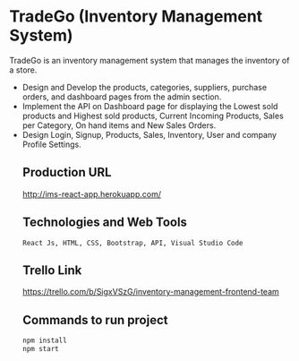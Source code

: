 # TradeGo (Inventory Management System)
   TradeGo is an inventory management system that manages the inventory of a store.
 <ul>
  <li>
   Design and Develop the products, categories, suppliers, purchase orders, and dashboard pages from the admin section.
 </li>
 <li>
  Implement the API on Dashboard page for displaying the Lowest sold products and Highest sold products, Current Incoming Products, Sales per Category, On hand items and New Sales Orders.
 </li>
 <li>
   Design Login, Signup, Products, Sales, Inventory, User and company Profile Settings.
 </li>
 
## Production URL
   http://ims-react-app.herokuapp.com/

## Technologies and Web Tools
    React Js, HTML, CSS, Bootstrap, API, Visual Studio Code

## Trello Link
   https://trello.com/b/SigxVSzG/inventory-management-frontend-team
 
## Commands to run project
 
```jsx
npm install 
npm start
```

